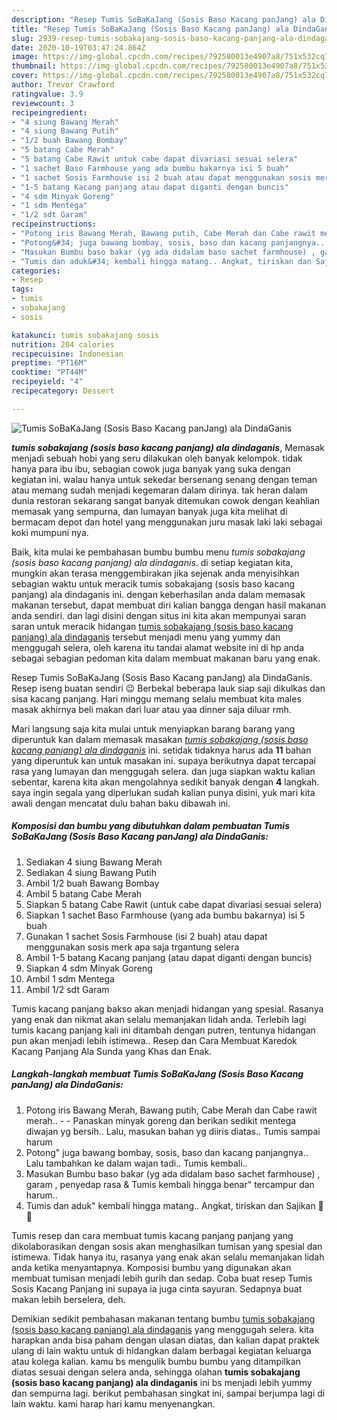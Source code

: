 ```yaml
---
description: "Resep Tumis SoBaKaJang (Sosis Baso Kacang panJang) ala DindaGanis, Lezat Sekali"
title: "Resep Tumis SoBaKaJang (Sosis Baso Kacang panJang) ala DindaGanis, Lezat Sekali"
slug: 2939-resep-tumis-sobakajang-sosis-baso-kacang-panjang-ala-dindaganis-lezat-sekali
date: 2020-10-19T03:47:24.864Z
image: https://img-global.cpcdn.com/recipes/792580013e4907a8/751x532cq70/tumis-sobakajang-sosis-baso-kacang-panjang-ala-dindaganis-foto-resep-utama.jpg
thumbnail: https://img-global.cpcdn.com/recipes/792580013e4907a8/751x532cq70/tumis-sobakajang-sosis-baso-kacang-panjang-ala-dindaganis-foto-resep-utama.jpg
cover: https://img-global.cpcdn.com/recipes/792580013e4907a8/751x532cq70/tumis-sobakajang-sosis-baso-kacang-panjang-ala-dindaganis-foto-resep-utama.jpg
author: Trevor Crawford
ratingvalue: 3.9
reviewcount: 3
recipeingredient:
- "4 siung Bawang Merah"
- "4 siung Bawang Putih"
- "1/2 buah Bawang Bombay"
- "5 batang Cabe Merah"
- "5 batang Cabe Rawit untuk cabe dapat divariasi sesuai selera"
- "1 sachet Baso Farmhouse yang ada bumbu bakarnya isi 5 buah"
- "1 sachet Sosis Farmhouse isi 2 buah atau dapat menggunakan sosis merk apa saja trgantung selera"
- "1-5 batang Kacang panjang atau dapat diganti dengan buncis"
- "4 sdm Minyak Goreng"
- "1 sdm Mentega"
- "1/2 sdt Garam"
recipeinstructions:
- "Potong iris Bawang Merah, Bawang putih, Cabe Merah dan Cabe rawit merah..  Panaskan minyak goreng dan berikan sedikit mentega diwajan yg bersih.. Lalu, masukan bahan yg diiris diatas.. Tumis sampai harum"
- "Potong&#34; juga bawang bombay, sosis, baso dan kacang panjangnya.. Lalu tambahkan ke dalam wajan tadi.. Tumis kembali.."
- "Masukan Bumbu baso bakar (yg ada didalam baso sachet farmhouse) , garam , penyedap rasa &amp; Tumis kembali hingga benar&#34; tercampur dan harum.."
- "Tumis dan aduk&#34; kembali hingga matang.. Angkat, tiriskan dan Sajikan 🍛😃"
categories:
- Resep
tags:
- tumis
- sobakajang
- sosis

katakunci: tumis sobakajang sosis 
nutrition: 204 calories
recipecuisine: Indonesian
preptime: "PT16M"
cooktime: "PT44M"
recipeyield: "4"
recipecategory: Dessert

---
```



![Tumis SoBaKaJang (Sosis Baso Kacang panJang) ala DindaGanis](https://img-global.cpcdn.com/recipes/792580013e4907a8/751x532cq70/tumis-sobakajang-sosis-baso-kacang-panjang-ala-dindaganis-foto-resep-utama.jpg)

<b><i>tumis sobakajang (sosis baso kacang panjang) ala dindaganis</i></b>, Memasak menjadi sebuah hobi yang seru dilakukan oleh banyak kelompok. tidak hanya para ibu ibu, sebagian cowok juga banyak yang suka dengan kegiatan ini. walau hanya untuk sekedar bersenang senang dengan teman atau memang sudah menjadi kegemaran dalam dirinya. tak heran dalam dunia restoran sekarang sangat banyak ditemukan cowok dengan keahlian memasak yang sempurna, dan lumayan banyak juga kita melihat di bermacam depot dan hotel yang menggunakan juru masak laki laki sebagai koki mumpuni nya.

Baik, kita mulai ke pembahasan bumbu bumbu menu <i>tumis sobakajang (sosis baso kacang panjang) ala dindaganis</i>. di setiap kegiatan kita, mungkin akan terasa menggembirakan jika sejenak anda menyisihkan sebagian waktu untuk meracik tumis sobakajang (sosis baso kacang panjang) ala dindaganis ini. dengan keberhasilan anda dalam memasak makanan tersebut, dapat membuat diri kalian bangga dengan hasil makanan anda sendiri. dan lagi disini dengan situs ini kita akan mempunyai saran saran untuk meracik hidangan <u>tumis sobakajang (sosis baso kacang panjang) ala dindaganis</u> tersebut menjadi menu yang yummy dan menggugah selera, oleh karena itu tandai alamat website ini di hp anda sebagai sebagian pedoman kita dalam membuat makanan baru yang enak.

Resep Tumis SoBaKaJang (Sosis Baso Kacang panJang) ala DindaGanis. Resep iseng buatan sendiri 😉 Berbekal beberapa lauk siap saji dikulkas dan sisa kacang panjang. Hari minggu memang selalu membuat kita males masak akhirnya beli makan dari luar atau yaa dinner saja diluar rmh.


Mari langsung saja kita mulai untuk menyiapkan barang barang yang diperuntuk kan dalam memasak masakan <u><i>tumis sobakajang (sosis baso kacang panjang) ala dindaganis</i></u> ini. setidak tidaknya harus ada <b>11</b> bahan yang diperuntuk kan untuk masakan ini. supaya berikutnya dapat tercapai rasa yang lumayan dan menggugah selera. dan juga siapkan waktu kalian sebentar, karena kita akan mengolahnya sedikit banyak dengan <b>4</b> langkah. saya ingin segala yang diperlukan sudah kalian punya disini, yuk mari kita awali dengan mencatat dulu bahan baku dibawah ini.

<!--inarticleads1-->

##### Komposisi dan bumbu yang dibutuhkan dalam pembuatan Tumis SoBaKaJang (Sosis Baso Kacang panJang) ala DindaGanis:

1. Sediakan 4 siung Bawang Merah
1. Sediakan 4 siung Bawang Putih
1. Ambil 1/2 buah Bawang Bombay
1. Ambil 5 batang Cabe Merah
1. Siapkan 5 batang Cabe Rawit (untuk cabe dapat divariasi sesuai selera)
1. Siapkan 1 sachet Baso Farmhouse (yang ada bumbu bakarnya) isi 5 buah
1. Gunakan 1 sachet Sosis Farmhouse (isi 2 buah) atau dapat menggunakan sosis merk apa saja trgantung selera
1. Ambil 1-5 batang Kacang panjang (atau dapat diganti dengan buncis)
1. Siapkan 4 sdm Minyak Goreng
1. Ambil 1 sdm Mentega
1. Ambil 1/2 sdt Garam


Tumis kacang panjang bakso akan menjadi hidangan yang spesial. Rasanya yang enak dan nikmat akan selalu memanjakan lidah anda. Terlebih lagi tumis kacang panjang kali ini ditambah dengan putren, tentunya hidangan pun akan menjadi lebih istimewa.. Resep dan Cara Membuat Karedok Kacang Panjang Ala Sunda yang Khas dan Enak. 

<!--inarticleads2-->

##### Langkah-langkah membuat Tumis SoBaKaJang (Sosis Baso Kacang panJang) ala DindaGanis:

1. Potong iris Bawang Merah, Bawang putih, Cabe Merah dan Cabe rawit merah.. -  - Panaskan minyak goreng dan berikan sedikit mentega diwajan yg bersih.. Lalu, masukan bahan yg diiris diatas.. Tumis sampai harum
1. Potong&#34; juga bawang bombay, sosis, baso dan kacang panjangnya.. Lalu tambahkan ke dalam wajan tadi.. Tumis kembali..
1. Masukan Bumbu baso bakar (yg ada didalam baso sachet farmhouse) , garam , penyedap rasa &amp; Tumis kembali hingga benar&#34; tercampur dan harum..
1. Tumis dan aduk&#34; kembali hingga matang.. Angkat, tiriskan dan Sajikan 🍛😃


Tumis resep dan cara membuat tumis kacang panjang panjang yang dikolaborasikan dengan sosis akan menghasilkan tumisan yang spesial dan istimewa. Tidak hanya itu, rasanya yang enak akan selalu memanjakan lidah anda ketika menyantapnya. Komposisi bumbu yang digunakan akan membuat tumisan menjadi lebih gurih dan sedap. Coba buat resep Tumis Sosis Kacang Panjang ini supaya ia juga cinta sayuran. Sedapnya buat makan lebih berselera, deh. 

Demikian sedikit pembahasan makanan tentang bumbu <u>tumis sobakajang (sosis baso kacang panjang) ala dindaganis</u> yang menggugah selera. kita harapkan anda bisa paham dengan ulasan diatas, dan kalian dapat praktek ulang di lain waktu untuk di hidangkan dalam berbagai kegiatan keluarga atau kolega kalian. kamu bs mengulik bumbu bumbu yang ditampilkan diatas sesuai dengan selera anda, sehingga olahan <b>tumis sobakajang (sosis baso kacang panjang) ala dindaganis</b> ini bs menjadi lebih yummy dan sempurna lagi. berikut pembahasan singkat ini, sampai berjumpa lagi di lain waktu. kami harap hari kamu menyenangkan.
